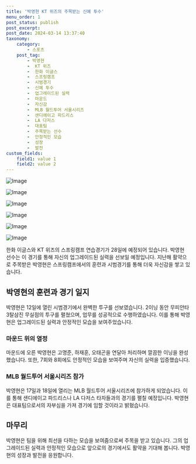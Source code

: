```yaml
---
title: '박영현 KT 위즈의 주목받는 신예 투수'
menu_order: 1
post_status: publish
post_excerpt: 
post_date: 2024-03-14 13:37:40
taxonomy:
    category:
        - 스포츠
    post_tag:
        - 박영현
        -  KT 위즈
        -  한화 이글스
        -  스프링캠프
        -  시범경기
        -  신예 투수
        -  업그레이드된 실력
        -  마운드
        -  자신감
        -  MLB 월드투어 서울시리즈
        -  샌디에이고 파드리스
        -  LA 다저스
        -  대표팀
        -  주목받는 선수
        -  안정적인 모습
        -  성장
        -  발전
custom_fields:
    field1: value 1
    field2: value 2
---
```


![Image](https://imgnews.pstatic.net/image/109/2024/03/14/0005034813_001_20240314094103336.jpeg?type=w647)

![Image](https://imgnews.pstatic.net/image/109/2024/03/14/0005034813_002_20240314094103390.jpeg?type=w647)

![Image](https://imgnews.pstatic.net/image/109/2024/03/14/0005034813_003_20240314094103403.jpeg?type=w647)

![Image](https://imgnews.pstatic.net/image/109/2024/03/14/0005034813_004_20240314094103411.jpeg?type=w647)

![Image](https://imgnews.pstatic.net/image/109/2024/03/14/0005034813_005_20240314094103420.jpeg?type=w647)

![Image](https://imgnews.pstatic.net/image/109/2024/03/14/0005034813_006_20240314094103430.jpeg?type=w647)

한화 이글스와 KT 위즈의 스프링캠프 연습경기가 28일에 예정되어 있습니다. 박영현 선수는 이 경기를 통해 자신의 업그레이드된 실력을 선보일 예정입니다. 지난해 활약으로 주목받은 박영현은 스프링캠프에서의 훈련과 시범경기를 통해 더욱 자신감을 쌓고 있습니다.
## 박영현의 훈련과 경기 일지
박영현은 12일에 열린 시범경기에서 완벽한 투구를 선보였습니다. 2이닝 동안 무피안타 3탈삼진 무실점의 투구를 펼쳤으며, 업무를 성공적으로 수행하였습니다. 이를 통해 박영현은 업그레이드된 실력과 안정적인 모습을 보여주었습니다.
### 마운드 위의 열정
마운드에 오른 박영현은 고명준, 하재훈, 오태곤을 연달아 처리하며 깔끔한 이닝을 완성했습니다. 또한, 7회와 8회에도 안정적인 모습을 보여주며 자신의 실력을 입증했습니다.
### MLB 월드투어 서울시리즈 참가
박영현은 17일과 18일에 열리는 MLB 월드투어 서울시리즈에 참가하게 되었습니다. 이를 통해 샌디에이고 파드리스나 LA 다저스 타자들과의 경기를 펼칠 예정입니다. 박영현은 대표팀으로서의 자부심을 가져 경기에 임할 것이라고 밝혔습니다.
## 마무리
박영현은 팀을 위해 최선을 다하는 모습을 보여줌으로써 주목을 받고 있습니다. 그의 업그레이드된 실력과 안정적인 모습으로 앞으로의 경기에서도 활약을 기대해 봅니다. 박영현의 성장과 발전을 응원합니다.
